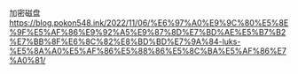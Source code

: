 
加密磁盘
https://blog.pokon548.ink/2022/11/06/%E6%97%A0%E9%9C%80%E5%8E%9F%E5%AF%86%E9%92%A5%E9%87%8D%E7%BD%AE%E5%B7%B2%E7%BB%8F%E6%8C%82%E8%BD%BD%E7%9A%84-luks-%E5%8A%A0%E5%AF%86%E5%88%86%E5%8C%BA%E5%AF%86%E7%A0%81/

